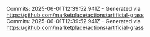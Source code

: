 Commits: 2025-06-01T12:39:52.941Z - Generated via https://github.com/marketplace/actions/artificial-grass
<br>
Commits: 2025-06-01T12:39:52.941Z - Generated via https://github.com/marketplace/actions/artificial-grass
<br>
